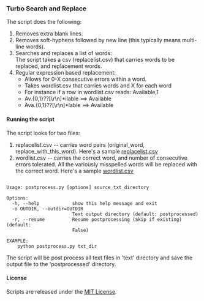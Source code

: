 ### Turbo Search and Replace 

The script does the following:  

1. Removes extra blank lines.  
2. Removes soft-hyphens followed by new line (this typically means multi-line words).  
3. Searches and replaces a list of words:   
   The script takes a csv (replacelist.csv) that carries words to be replaced, and replacement words.  
4. Regular expression based replacement: 
   * Allows for 0-X consecutive errors within a word.  
   * Takes wordlist.csv that carries words and X for each word    
   * For instance if a row in wordlist.csv reads: Available,1    
   * Av.{0,1}\??[\r\n]*ilable ==> Available    
   * Ava.{0,1}\??[\r\n]*lable ==> Available 

#### Running the script 

The script looks for two files:  
1. replacelist.csv -- carries word pairs (original_word, replace_with_this_word). Here's a sample [replacelist.csv](https://github.com/soodoku/Search-And-Replace/blob/master/replacelist.csv)  
2. wordlist.csv -- carries the correct word, and number of consecutive errors tolerated. All the variously misspelled words will be replaced with the correct word. Here's a sample [wordlist.csv](https://github.com/soodoku/Search-And-Replace/blob/master/wordlist.csv)  

<pre><code>
Usage: postprocess.py [options] source_txt_directory

Options:
  -h, --help            show this help message and exit
  -o OUTDIR, --outdir=OUTDIR
                        Text output directory (default: postprocessed)
  -r, --resume          Resume postprocessing (Skip if existing) (default:
                        False)

EXAMPLE:
    python postprocess.py txt_dir
</code></pre>	

The script will be post process all text files in 'text' directory and save the output file to the 'postprocessed' directory.

#### License

Scripts are released under the [MIT License](https://github.com/soodoku/Search-And-Replace/blob/master/License.md).

